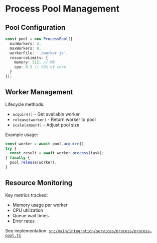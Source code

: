 # Process Pool Management

## Pool Configuration
```typescript
const pool = new ProcessPool({
  minWorkers: 2,
  maxWorkers: 8,
  workerFile: './worker.js',
  resourceLimits: {
    memory: 512, // MB
    cpu: 0.5 // 50% of core
  }
});
```

## Worker Management
Lifecycle methods:
- `acquire()` - Get available worker
- `release(worker)` - Return worker to pool
- `scale(amount)` - Adjust pool size

Example usage:
```typescript
const worker = await pool.acquire();
try {
  const result = await worker.process(task);
} finally {
  pool.release(worker);
}
```

## Resource Monitoring
Key metrics tracked:
- Memory usage per worker
- CPU utilization
- Queue wait times
- Error rates

See implementation: [`src/main/integration/services/process/process-pool.ts`](../../src/main/integration/services/process/process-pool.ts)